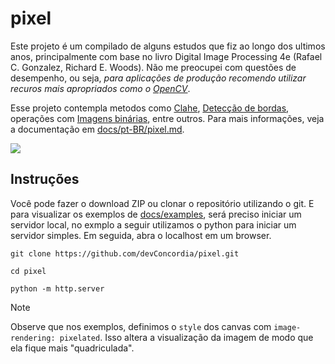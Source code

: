 
# pixel

Este projeto é um compilado de alguns estudos que fiz ao longo dos ultimos anos, principalmente com base no livro Digital Image Processing 4e (Rafael C. Gonzalez, Richard E. Woods).
Não me preocupei com questões de desempenho, ou seja, *para aplicações de produção recomendo utilizar recuros mais apropriados como o [OpenCV](https://opencv.org/)*.

Esse projeto contempla metodos como [Clahe](https://en.wikipedia.org/wiki/Adaptive_histogram_equalization), [Detecção de bordas](https://en.wikipedia.org/wiki/Edge_detection), operações com [Imagens binárias](https://en.wikipedia.org/wiki/Binary_image), entre outros.
Para mais informações, veja a documentação em [docs/pt-BR/pixel.md](https://github.com/devConcordia/pixel/blob/main/docs/pt-BR/pixel.md).

![](https://github.com/devConcordia/pixel/blob/main/docs/images/folder.png)

## Instruções

Você pode fazer o download ZIP ou clonar o repositório utilizando o git.
E para visualizar os exemplos de [docs/examples](https://github.com/devConcordia/pixel/blob/main/docs/examples/), 
será preciso iniciar um servidor local, no exmplo a seguir utilizamos o python para iniciar um servidor simples.
Em seguida, abra o localhost em um browser.

```
git clone https://github.com/devConcordia/pixel.git

cd pixel

python -m http.server
```

> [!NOTE]
> Observe que nos exemplos, definimos o `style` dos canvas com `image-rendering: pixelated`.
> Isso altera a visualização da imagem de modo que ela fique mais "quadriculada".


